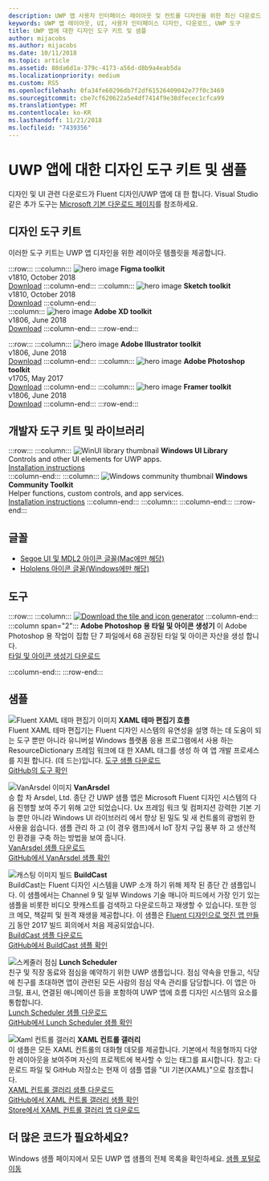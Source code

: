 ```yaml
---
description: UWP 앱 사용자 인터페이스 레이아웃 및 컨트롤 디자인을 위한 최신 다운로드 및 도구를 가져옵니다.
keywords: UWP 앱 레이아웃, UI, 사용자 인터페이스 디자인, 다운로드, UWP 도구
title: UWP 앱에 대한 디자인 도구 키트 및 샘플
author: mijacobs
ms.author: mijacobs
ms.date: 10/11/2018
ms.topic: article
ms.assetid: 88da6d1a-379c-4173-a56d-d8b9a4eab5da
ms.localizationpriority: medium
ms.custom: RS5
ms.openlocfilehash: 0fa34fe60296db7f2df61526409042e77f0c3469
ms.sourcegitcommit: cbe7cf620622a5e4df7414f9e38dfecec1cfca99
ms.translationtype: MT
ms.contentlocale: ko-KR
ms.lasthandoff: 11/21/2018
ms.locfileid: "7439356"
---
```

# <a name="design-toolkits-and-samples-for-uwp-apps"></a>UWP 앱에 대한 디자인 도구 키트 및 샘플
 

디자인 및 UI 관련 다운로드가 Fluent 디자인/UWP 앱에 대 한 합니다. Visual Studio 같은 추가 도구는 <a href="https://developer.microsoft.com/downloads">Microsoft 기본 다운로드 페이지</a>를 참조하세요. 


## <a name="design-toolkits"></a>디자인 도구 키트

이러한 도구 키트는 UWP 앱 디자인을 위한 레이아웃 템플릿을 제공합니다.

:::row:::
    :::column:::
        ![hero image](images/figma.png)
        <b>Figma toolkit</b><br>
        v1810, October 2018<br>
        <a href="https://aka.ms/figmatoolkit">Download</a>
    :::column-end:::
    :::column:::
        ![hero image](images/sketch.png)
        <b>Sketch toolkit</b><br>
        v1810, October 2018<br>
        <a href="https://aka.ms/sketchtoolkit">Download</a>
    :::column-end:::    
    :::column:::
        ![hero image](images/adobe-xd.png)
        <b>Adobe XD toolkit</b><br>
        v1806, June 2018<br>
        <a href="https://aka.ms/adobexdtoolkit">Download</a>
    :::column-end:::
:::row-end:::

:::row:::
    :::column:::
        ![hero image](images/adobe-illustrator.png)
        <b>Adobe Illustrator toolkit</b><br>
        v1806, June 2018<br>
        <a href="https://aka.ms/adobeillustratortoolkit">Download</a>
    :::column-end:::
    :::column:::
        ![hero image](images/adobe-photoshop.png)
        <b>Adobe Photoshop toolkit</b><br>
        v1705, May 2017<br>
        <a href="https://aka.ms/adobephotoshoptoolkit">Download</a>
    :::column-end:::
    :::column:::
        ![hero image](images/framer.png)
        <b>Framer toolkit</b><br>
        v1806, June 2018<br>
        <a href="https://aka.ms/framertoolkit">Download</a>
    :::column-end:::
:::row-end:::

## <a name="developer-toolkits-and-libraries"></a>개발자 도구 키트 및 라이브러리

:::row:::
    :::column:::
        ![WinUI library thumbnail](images/WinUI-library.png)
        <b>Windows UI Library</b><br>
        Controls and other UI elements for UWP apps.<br/>
        <a href="/uwp/toolkits/winui/getting-started">Installation instructions</a><br/>
    :::column-end:::
    :::column:::
        ![Windows community thumbnail](images/Windows-community-toolkit.png)
        <b>Windows Community Toolkit</b><br>
        Helper functions, custom controls, and app services.<br />
        <a href="/windows/uwpcommunitytoolkit/getting-started">Installation instructions</a>
    :::column-end:::
    :::column:::
    :::column-end:::
:::row-end:::

## <a name="fonts"></a>글꼴

* <a href="https://aka.ms/SegoeFonts">Segoe UI 및 MDL2 아이콘 글꼴(Mac에만 해당)</a>
* <a href="https://aka.ms/hololensiconfont">Hololens 아이콘 글꼴(Windows에만 해당)</a>

## <a name="tools"></a>도구

:::row:::
    :::column:::
        <a href="http://go.microsoft.com/fwlink/p/?LinkId=760394"><img src="images/tile-icon-generator.png" alt="Download the tile and icon generator"/></a>
    :::column-end:::
    :::column span="2":::
      **Adobe Photoshop 용 타일 및 아이콘 생성기** 이 Adobe Photoshop 용 작업이 집합 단 7 파일에서 68 권장된 타일 및 아이콘 자산을 생성 합니다. <br/><a href="http://go.microsoft.com/fwlink/p/?LinkId=760394">타일 및 아이콘 생성기 다운로드</a></p>
    :::column-end:::
:::row-end:::

    
## <a name="samples"></a>샘플

![Fluent XAML 테마 편집기 이미지](images/XamlThemeEditor_screenshot.png)
**XAML 테마 편집기 흐름**<br>
Fluent XAML 테마 편집기는 Fluent 디자인 시스템의 유연성을 설명 하는 데 도움이 되는 도구 뿐만 아니라 유니버설 Windows 플랫폼 응용 프로그램에서 사용 하는 ResourceDictionary 프레임 워크에 대 한 XAML 태그를 생성 하 여 앱 개발 프로세스를 지원 합니다. (데 드는)입니다.
<a href="https://github.com/Microsoft/fluent-xaml-theme-editor/archive/master.zip">도구 샘플 다운로드</a> <br><a href="https://github.com/Microsoft/fluent-xaml-theme-editor">GitHub의 도구 확인</a>

![VanArsdel 이미지](images/VanArsdel_Screenshot.png)
**VanArsdel**<br>
승 합 차 Arsdel, Ltd. 종단 간 UWP 샘플 앱은 Microsoft Fluent 디자인 시스템의 다음 진행할 보여 주기 위해 고안 되었습니다. Ux 프레임 워크 및 컴퍼지션 강력한 기본 기능 뿐만 아니라 <a herf="https://docs.microsoft.com/uwp/toolkits/winui/">Windows UI 라이브러리</a> 에서 향상 된 밀도 및 새 컨트롤의 광범위 한 사용을 쉽습니다. 샘플 관리 하 고 (이 경우 램프)에서 IoT 장치 구입 풍부 하 고 생산적인 환경을 구축 하는 방법을 보여 줍니다.<br>
<a href="https://github.com/Microsoft/VanArsdel/archive/master.zip">VanArsdel 샘플 다운로드</a> <br><a href="https://github.com/microsoft/vanarsdel">GitHub에서 VanArsdel 샘플 확인</a>

![캐스팅 이미지 빌드](images/buildcast.png)
**BuildCast**<br>
BuildCast는 Fluent 디자인 시스템을 UWP 소개 하기 위해 제작 된 종단 간 샘플입니다. 이 샘플에서는 Channel 9 및 일부 Windows 기술 매니아 피드에서 가장 인기 있는 샘플을 비롯한 비디오 팟캐스트를 검색하고 다운로드하고 재생할 수 있습니다. 또한 잉크 메모, 책갈피 및 원격 재생을 제공합니다. 이 샘플은 <a href="https://channel9.msdn.com/Events/Build/2017/B8034">Fluent 디자인으로 멋진 앱 만들기</a> 동안 2017 빌드 회의에서 처음 제공되었습니다. <br>
<a href="https://github.com/Microsoft/BuildCast/archive/master.zip">BuildCast 샘플 다운로드</a> <br><a href="https://github.com/Microsoft/BuildCast">GitHub에서 BuildCast 샘플 확인</a>

![스케줄러 점심](images/lunchscheduler.png)
**Lunch Scheduler**<br>
친구 및 직장 동료와 점심을 예약하기 위한 UWP 샘플입니다. 점심 약속을 만들고, 식당에 친구를 초대하면 앱이 관련된 모든 사람의 점심 약속 관리를 담당합니다. 이 앱은 아크릴, 표시, 연결된 애니메이션 등을 포함하여 UWP 앱에 흐름 디자인 시스템의 요소를 통합합니다. <br/><a href="https://github.com/Microsoft/Windows-appsample-lunch-scheduler/archive/master.zip">Lunch Scheduler 샘플 다운로드</a><br/><a href="https://github.com/Microsoft/Windows-appsample-lunch-scheduler">GitHub에서 Lunch Scheduler 샘플 확인</a></p>  

![Xaml 컨트롤 갤러리](images/xaml-controls-gallery.png)
**XAML 컨트롤 갤러리**<br>
이 샘플은 모든 XAML 컨트롤의 대화형 데모를 제공합니다. 기본에서 적응형까지 다양한 레이아웃을 보여주며 자신의 프로젝트에 복사할 수 있는 태그를 표시합니다. 참고: 다운로드 파일 및 GitHub 저장소는 현재 이 샘플 앱을 "UI 기본(XAML)"으로 참조합니다. <br/><a href="https://github.com/Microsoft/Windows-universal-samples/archive/master.zip">XAML 컨트롤 갤러리 샘플 다운로드</a><br/><a href="https://github.com/Microsoft/Windows-universal-samples/tree/master/Samples/XamlUIBasics">GitHub에서 XAML 컨트롤 갤러리 샘플 확인</a> <br/><a href="https://www.microsoft.com/store/apps/9msvh128x2zt">Store에서 XAML 컨트롤 갤러리 앱 다운로드</a></p>

## <a name="want-more-code"></a>더 많은 코드가 필요하세요?

Windows 샘플 페이지에서 모든 UWP 앱 샘플의 전체 목록을 확인하세요. <a href="https://developer.microsoft.com/samples">샘플 포털로 이동</a>
